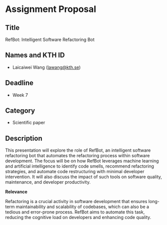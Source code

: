 # Assignment Proposal

## Title

RefBot: Intelligent Software Refactoring Bot

## Names and KTH ID

- Laicaiwei Wang (lawang@kth.se)

## Deadline

- Week 7

## Category

- Scientific paper

## Description

This presentation will explore the role of RefBot, an intelligent software refactoring bot that automates the refactoring process within software development. The focus will be on how RefBot leverages machine learning and artificial intelligence to identify code smells, recommend refactoring strategies, and automate code restructuring with minimal developer intervention. It will also discuss the impact of such tools on software quality, maintenance, and developer productivity.

**Relevance**

Refactoring is a crucial activity in software development that ensures long-term maintainability and scalability of codebases, which can also be a tedious and error-prone process. RefBot aims to automate this task, reducing the cognitive load on developers and enhancing code quality.
